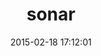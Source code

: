 ---
layout: post
title:  "sonar"
repo:   "dangerousbeans/sonar"
date:   2015-02-18 17:12:01
gemurl: https://github.com/dangerousbeans/sonar
---